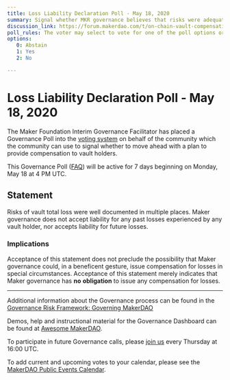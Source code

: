 ```yaml
---
title: Loss Liability Declaration Poll - May 18, 2020
summary: Signal whether MKR governance believes that risks were adequately disclosed
discussion_link: https://forum.makerdao.com/t/on-chain-vault-compensation-poll-draft/1822/6
poll_rules: The voter may select to vote for one of the poll options or they may elect to abstain from the poll entirely
options:
   0: Abstain
   1: Yes
   2: No

---
```

# Loss Liability Declaration Poll - May 18, 2020

The Maker Foundation Interim Governance Facilitator has placed a Governance Poll into the [voting system](https://vote.makerdao.com/polling) on behalf of the community which the community can use to signal whether to move ahead with a plan to provide compensation to vault holders.

This Governance Poll ([FAQ](https://community-development.makerdao.com/makerdao-scd-faqs/scd-faqs/governance)) will be active for 7 days beginning on Monday, May 18 at 4 PM UTC.

## Statement

Risks of vault total loss were well documented in multiple places. Maker governance does not accept liability for any past losses experienced by any vault holder, nor accepts liability for future losses.

### Implications

Acceptance of this statement does not preclude the possibility that Maker governance could, in a beneficent gesture, issue compensation for losses in special circumstances. Acceptance of this statement merely indicates that Maker governance has **no** **obligation** to issue any compensation for losses.

---

Additional information about the Governance process can be found in the [Governance Risk Framework: Governing MakerDAO](https://community-development.makerdao.com/governance/governance-risk-framework)

Demos, help and instructional material for the Governance Dashboard can be found at [Awesome MakerDAO](https://awesome.makerdao.com/#voting).

To participate in future Governance calls, please [join us](https://community-development.makerdao.com/governance/governance-and-risk-meetings) every Thursday at 16:00 UTC.

To add current and upcoming votes to your calendar, please see the [MakerDAO Public Events Calendar](https://calendar.google.com/calendar/embed?src=makerdao.com_3efhm2ghipksegl009ktniomdk%40group.calendar.google.com&ctz=America%2FLos_Angeles).
